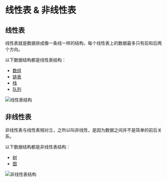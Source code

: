 # 线性表 & 非线性表

## 线性表

线性表就是数据排成像一条线一样的结构，每个线性表上的数据最多只有前和后两个方向。

以下数据结构都是线性表结构：

- [数组](./array.md)
- [链表](./linked-list.md)
- [栈](./stack.md)
- [队列](./queue.md)

![线性表结构](@imgs/b6b71ec46935130dff5c4b62cf273477.jpg)

## 非线性表

非线性表与线性表相对立，之所以叫非线性，是因为数据之间并不是简单的前后关系。

以下数据结构都是非线性表结构：

- [树](../tree/README.md)
- [图](../graph/README.md)

![非线性表结构](@imgs/6ebf42641b5f98f912d36f6bf86f6569.jpg)


